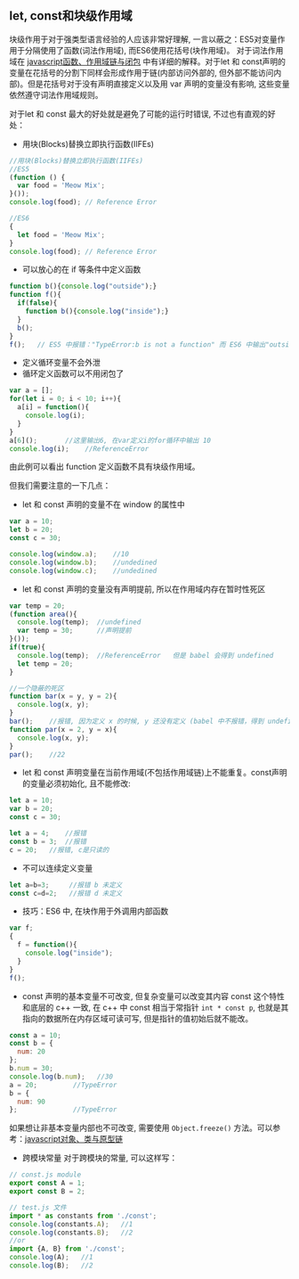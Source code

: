 ## let, const和块级作用域

块级作用于对于强类型语言经验的人应该非常好理解, 一言以蔽之：ES5对变量作用于分隔使用了函数(词法作用域), 而ES6使用花括号(块作用域)。
对于词法作用域在 [javascript函数、作用域链与闭包](http://blog.csdn.net/faremax/article/details/53201809) 中有详细的解释。对于let 和 const声明的变量在花括号的分割下同样会形成作用于链(内部访问外部的, 但外部不能访问内部)。但是花括号对于没有声明直接定义以及用 var 声明的变量没有影响, 这些变量依然遵守词法作用域规则。

对于let 和 const 最大的好处就是避免了可能的运行时错误, 不过也有直观的好处：

- 用块(Blocks)替换立即执行函数(IIFEs)
```js
//用块(Blocks)替换立即执行函数(IIFEs)
//ES5
(function () {
  var food = 'Meow Mix';
}());
console.log(food); // Reference Error

//ES6
{
  let food = 'Meow Mix';
}
console.log(food); // Reference Error
```
- 可以放心的在 if 等条件中定义函数
```js
function b(){console.log("outside");}
function f(){
  if(false){
    function b(){console.log("inside");}
  }
  b();
}
f();   // ES5 中报错："TypeError:b is not a function" 而 ES6 中输出"outside"
```
- 定义循环变量不会外泄
- 循环定义函数可以不用闭包了
```js
var a = [];
for(let i = 0; i < 10; i++){
  a[i] = function(){
    console.log(i);
  }
}
a[6]();       //这里输出6, 在var定义i的for循环中输出 10
console.log(i);    //ReferenceError
```
由此例可以看出 function 定义函数不具有块级作用域。

但我们需要注意的一下几点：

- let 和 const 声明的变量不在 window 的属性中
```js
var a = 10;
let b = 20;
const c = 30;

console.log(window.a);    //10
console.log(window.b);    //undedined
console.log(window.c);    //undedined
```

- let 和 const 声明的变量没有声明提前, 所以在作用域内存在暂时性死区
```js
var temp = 20;
(function area(){
  console.log(temp);  //undefined
  var temp = 30;      //声明提前
}());
if(true){
  console.log(temp);  //ReferenceError   但是 babel 会得到 undefined
  let temp = 20;
}
```
```js
//一个隐蔽的死区
function bar(x = y, y = 2){
  console.log(x, y);
}
bar();    //报错, 因为定义 x 的时候, y 还没有定义 (babel 中不报错，得到 undefined 2)
function par(x = 2, y = x){
  console.log(x, y);
}
par();    //22
```

- let 和 const 声明变量在当前作用域(不包括作用域链)上不能重复。const声明的变量必须初始化, 且不能修改:
```js
let a = 10;
var b = 20;
const c = 30;

let a = 4;    //报错
const b = 3;  //报错
c = 20;   //报错, c是只读的
```

- 不可以连续定义变量
```js
let a=b=3;     //报错 b 未定义
const c=d=2;   //报错 d 未定义
```

- 技巧：ES6 中, 在块作用于外调用内部函数
```js
var f;
{
  f = function(){
    console.log("inside");
  }
}
f();
```

- const 声明的基本变量不可改变, 但复杂变量可以改变其内容
const 这个特性和底层的 c++ 一致, 在 c++ 中 const 相当于常指针 `int * const p`, 也就是其指向的数据所在内存区域可读可写, 但是指针的值初始后就不能改。
```js
const a = 10;
const b = {
  num: 20
};
b.num = 30;
console.log(b.num);   //30
a = 20;         //TypeError
b = {
  num: 90
};              //TypeError
```
如果想让非基本变量内部也不可改变, 需要使用 `Object.freeze()` 方法。可以参考：[javascript对象、类与原型链](http://blog.csdn.net/faremax/article/details/53525721)

- 跨模块常量
对于跨模块的常量, 可以这样写：
```js
// const.js module
export const A = 1;
export const B = 2;

// test.js 文件
import * as constants from './const';
console.log(constants.A);   //1
console.log(constants.B);   //2
//or
import {A, B} from './const';
console.log(A);   //1
console.log(B);   //2

```
